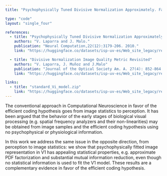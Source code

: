 ```yaml
---
title: "Psychophysically Tuned Divisive Normalization Approximately. Factorizes the PDF of Natural Images. V. Laparra and J. Malo."

type: "code"
layout: "single_four"

references:
  - title: "Psychophysically Tuned Divisive Normalization Approximately Factorizes the PDF of Natural Images. Factorizes the PDF of Natural Images. V. Laparra and J. Malo."
    authors: "V. Laparra and J. Malo."
    publication: "Neural Computation,22(12):3179-206. 2010."
    link: "https://huggingface.co/datasets/isp-uv-es/Web_site_legacy/resolve/main/code/soft_visioncolor/Malo_Laparra_Neural_10b.pdf"

  - title: "Divisive Normalization Image Quality Metric Revisited"
    authors: "V. Laparra, J. Muñoz and J.Malo"
    publication: "Journal of the Optical Society Am. A. 27(4): 852-864 (2010)."
    link: "https://huggingface.co/datasets/isp-uv-es/Web_site_legacy/resolve/main/code/soft_visioncolor/Laparra_JOSA_10.pdf"

links:
  - title: "standard_Vi_model.zip"
    link: "https://huggingface.co/datasets/isp-uv-es/Web_site_legacy/resolve/main/code/soft_visioncolor/standard_V1_model.zip"
---
```


  The conventional approach in Computational Neuroscience in favor of the efficient coding hypothesis goes from image statistics to perception. It has been argued that the behavior of the early stages of biological visual processing (e.g. spatial frequency analyzers and their non-linearities) may be obtained from image samples and the efficient coding hypothesis using no psychophysical or physiological information.

  In this work we address the same issue in the opposite direction, from perception to image statistics: we show that psychophysically fitted image representation in V1 has appealing statistical properties, e.g. approximate PDF factorization and substantial mutual information reduction, even though no statistical information is used to fit the V1 model. These results are a complementary evidence in favor of the efficient coding hypothesis.